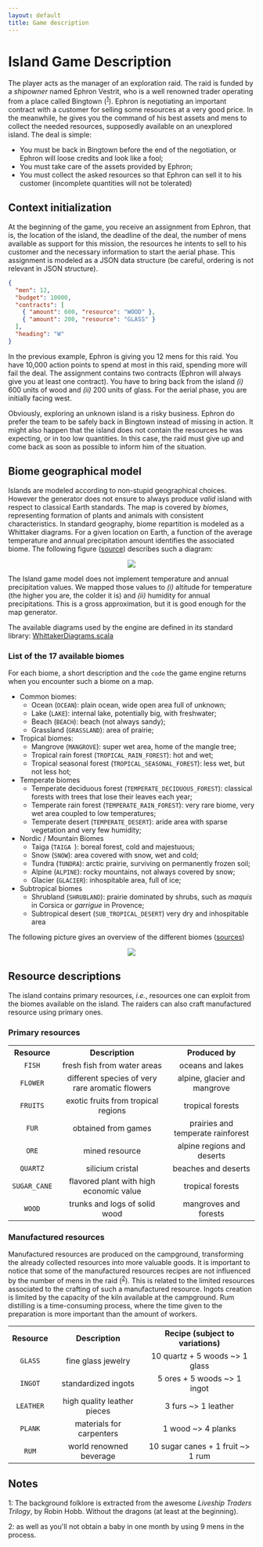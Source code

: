 ```yaml
---
layout: default
title: Game description
---
```


# Island Game Description


The player acts as the manager of an exploration raid. The raid is funded by a _shipowner_ named Ephron Vestrit,  who is a well renowned trader operating from a place called Bingtown (<sup>[1](#myfootnote1)</sup>). Ephron is negotiating an important contract with a customer for selling some resources at a very good price. In the meanwhile, he gives you the command of his best assets and mens to collect the needed resources, supposedly available on an unexplored island. The deal is simple: 

  * You must be back in Bingtown before the end of the negotiation, or Ephron will loose credits and look like a fool;
  * You must take care of the assets provided by Ephron;
  * You must collect the asked resources so that Ephron can sell it to his customer (incomplete quantities will not be tolerated)




## Context initialization

At the beginning of the game, you receive an assignment from Ephron, that is, the location of the island, the deadline of the deal, the number of mens available as support for this mission, the resources he intents to sell to his customer and the necessary information to start the aerial phase. This assignment is modeled as a JSON data structure (be careful, ordering is not relevant in JSON structure).

```json
{ 
  "men": 12,
  "budget": 10000,
  "contracts": [
    { "amount": 600, "resource": "WOOD" },
    { "amount": 200, "resource": "GLASS" }
  ],
  "heading": "W"
}
```

In the previous example, Ephron is giving you 12 mens for this raid. You have 10,000 action points to spend at most in this raid, spending more will fail the deal. The assignment contains two contracts (Ephron will always give you at least one contract). You have to bring back from the island _(i)_ 600 units of wood and _(ii)_ 200 units of glass. For the aerial phase, you are initially facing west.

Obviously, exploring an unknown island is a risky business. Ephron do prefer the team to be safely back in Bingtown instead of missing in action. It might also happen that the island does not contain the resources he was expecting, or in too low quantities. In this case, the raid must give up and come back as soon as possible to inform him of the situation.

## Biome geographical model

Islands are modeled according to non-stupid geographical choices. However the generator does not ensure to always produce _valid_ island with respect to classical Earth standards. The map is covered by _biomes_, representing formation of plants and animals with consistent characteristics. In standard geography, biome repartition is modeled as a Whittaker diagrams. For a given location on Earth, a function of the average temperature and annual precipitation amount identifies the associated biome. The following figure ([source](http://w3.marietta.edu/~biol/biomes/biome_main.htm)) describes such a diagram:

<div align="center">
  <img src="{{ site.baseurl }}assets/whittaker.jpg" />
</div>

The Island game model does not implement temperature and annual precipitation values. We mapped those values to _(i)_ altitude for temperature (the higher you are, the colder it is) and _(ii)_ humidity for annual precipitations. This is a gross approximation, but it is good enough for the  map generator. 

The available diagrams used by the engine are defined in its standard library: [WhittakerDiagrams.scala](https://github.com/ace-design/island/blob/develop/engine/src/main/scala/eu/ace_design/island/stdlib/WhittakerDiagrams.scala)


### List of the 17 available biomes

For each biome, a short description and the `code` the game engine returns when you encounter such a biome on a map.

  * Common biomes:
    * Ocean (`OCEAN`): plain ocean, wide open area full of unknown;
    * Lake (`LAKE`): internal lake, potentially big, with freshwater;
    * Beach (`BEACH`): beach (not always sandy);
    * Grassland (`GRASSLAND`): area of prairie;
  * Tropical biomes:
    * Mangrove (`MANGROVE`): super wet area, home of the mangle tree;
    * Tropical rain forest (`TROPICAL_RAIN_FOREST`): hot and wet;
    * Tropical seasonal forest (`TROPICAL_SEASONAL_FOREST`): less wet, but not less hot;
  * Temperate biomes
    * Temperate deciduous forest (`TEMPERATE_DECIDUOUS_FOREST`): classical forests with trees that lose their leaves each year;
    * Temperate rain forest (`TEMPERATE_RAIN_FOREST`): very rare biome, very wet area coupled to low temperatures;
    * Temperate desert (`TEMPERATE_DESERT`): aride area with sparse vegetation and very few humidity;
  * Nordic / Mountain Biomes
    * Taiga (`TAIGA `): boreal forest, cold and majestuous;
    * Snow (`SNOW`): area covered with snow, wet and cold;
    * Tundra (`TUNDRA`): arctic prairie, surviving on permanently frozen soil;
    * Alpine (`ALPINE`): rocky mountains, not always covered by snow;
    * Glacier (`GLACIER`): inhospitable area, full of ice;
  * Subtropical biomes
    * Shrubland (`SHRUBLAND`): prairie dominated by shrubs, such as _maquis_ in Corsica or _garrigue_ in Provence;
    * Subtropical desert (`SUB_TROPICAL_DESERT`) very dry and inhospitable area

The following picture gives an overview of the different biomes ([sources](https://gist.github.com/mosser/cc787790d4137cec7677))

<div align="center">
  <img src="{{ site.baseurl }}assets/panorama.png" />
</div>

## Resource descriptions

The island contains primary resources, _i.e._, resources one can exploit from the biomes available on the island. The raiders can also craft manufactured resource using primary ones.

### Primary resources

<div align="center">
	<table style="text-align: center">
		<tr><th>Resource</th><th>Description</th><th>Produced by</th></tr>
		<tr>
			<td><code>FISH</code></td>
			<td>fresh fish from water areas</td>
			<td>oceans and lakes</td>
		</tr>
		<tr>
			<td><code>FLOWER</code></td>
			<td>different species of very rare aromatic flowers</td>
			<td>alpine, glacier and mangrove</td>
		</tr>
		<tr>
			<td><code>FRUITS</code></td>
			<td>exotic fruits from tropical regions</td>
			<td>tropical forests</td>
		</tr>
		<tr>
			<td><code>FUR</code></td>
			<td>obtained from games</td>
			<td>prairies and temperate rainforest</td>
		</tr>
		<tr>
			<td><code>ORE</code></td>
			<td>mined resource</td>
			<td>alpine regions and deserts</td>
		</tr>
		<tr>
			<td><code>QUARTZ</code></td>
			<td>silicium cristal</td>
			<td>beaches and deserts</td>
		</tr>
		<tr>
			<td><code>SUGAR_CANE</code></td>
			<td>flavored plant with high economic value</td>
			<td>tropical forests</td>
		</tr>
		<tr>
			<td><code>WOOD</code></td>
			<td>trunks and logs of solid wood</td>
			<td>mangroves and forests</td>
		</tr>
	</table>
</div>


### Manufactured resources

Manufactured resources are produced on the campground, transforming the already collected resources into more valuable goods. It is important to notice that some of the manufactured resources recipes are not influenced by the number of mens in the raid (<sup>[2](#myfootnote2)</sup>). This is related to the limited resources associated to the crafting of such a manufactured resource. Ingots creation is limited by the capacity of the kiln available at the campground. Rum distilling is a time-consuming process, where the time given to the preparation is more important than the amount of workers.

<div align="center">
	<table style="text-align: center">
		<tr><th>Resource</th><th>Description</th><th>Recipe (subject to variations)</th></tr>
		<tr>
			<td><code>GLASS</code></td>
			<td>fine glass jewelry</td>
			<td> 10 quartz + 5 woods ~> 1 glass </td>
		</tr>
		<tr>
			<td><code>INGOT</code></td>
			<td>standardized ingots</td>
			<td> 5 ores + 5 woods ~> 1 ingot </td>
		</tr>
		<tr>
			<td><code>LEATHER</code></td>
			<td>high quality leather pieces</td>
			<td> 3 furs ~> 1 leather </td>
		</tr>
		<tr>
			<td><code>PLANK</code></td>
			<td>materials for carpenters</td>
			<td> 1 wood ~> 4 planks </td>
		</tr>
		<tr>
			<td><code>RUM</code></td>
			<td>world renowned beverage</td>
			<td>10 sugar canes + 1 fruit ~> 1 rum</td>
		</tr>
	</table>
</div>


## Notes

<a name="myfootnote1">1</a>: The background folklore is extracted from the awesome _Liveship Traders Trilogy_, by Robin Hobb. Without the dragons (at least at the beginning).

<a name="myfootnote2">2</a>: as well as you'll not obtain a baby in one month by using 9 mens in the process.
